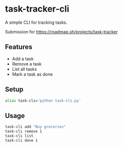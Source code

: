 # task-tracker-cli

A simple CLI for tracking tasks.

Submission for https://roadmap.sh/projects/task-tracker

## Features

- Add a task
- Remove a task
- List all tasks
- Mark a task as done

## Setup

```bash
alias task-cli='python task-cli.py'
```

## Usage

```bash
task-cli add "Buy groceries"
task-cli remove 1
task-cli list
task-cli done 1 
```
